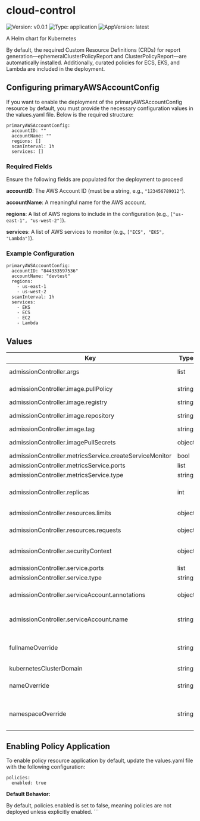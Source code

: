 # cloud-control

![Version: v0.0.1](https://img.shields.io/badge/Version-v0.0.1-informational?style=flat-square) ![Type: application](https://img.shields.io/badge/Type-application-informational?style=flat-square) ![AppVersion: latest](https://img.shields.io/badge/AppVersion-latest-informational?style=flat-square)

A Helm chart for Kubernetes

By default, the required Custom Resource Definitions (CRDs) for report generation—ephemeralClusterPolicyReport and ClusterPolicyReport—are automatically installed. Additionally, curated policies for ECS, EKS, and Lambda are included in the deployment.

## Configuring primaryAWSAccountConfig
If you want to enable the deployment of the primaryAWSAccountConfig resource by default, you must provide the necessary configuration values in the values.yaml file. Below is the required structure:

```
primaryAWSAccountConfig:
  accountID: ""
  accountName: "" 
  regions: []
  scanInterval: 1h
  services: []
```

### Required Fields

Ensure the following fields are populated for the deployment to proceed


**accountID**: The AWS Account ID (must be a string, e.g., `"123456789012"`).

**accountName**: A meaningful name for the AWS account.  

**regions**: A list of AWS regions to include in the configuration (e.g., `["us-east-1", "us-west-2"]`).

**services**: A list of AWS services to monitor (e.g., `["ECS", "EKS", "Lambda"]`).


### Example Configuration

```
primaryAWSAccountConfig:
  accountID: "844333597536"
  accountName: "devtest"
  regions:
    - us-east-1
    - us-west-2
  scanInterval: 1h
  services:
    - EKS
    - ECS
    - EC2
    - Lambda
```

## Values

| Key | Type | Default | Description |
|-----|------|---------|-------------|
| admissionController.args | list | `["--metrics-bind-address=:8080","--leader-elect","--health-probe-bind-address=:8081"]` | Container arguments |
| admissionController.image.pullPolicy | string | `"IfNotPresent"` | Image pull policy |
| admissionController.image.registry | string | `"reg.nirmata.io"` | Image registry |
| admissionController.image.repository | string | `"nirmata/cloud-admission-controller"` | Image repository |
| admissionController.image.tag | string | `"latest"` | Image tag |
| admissionController.imagePullSecrets | object | `{}` | Image pull secrets |
| admissionController.metricsService.createServiceMonitor | bool | `false` | Create service. |
| admissionController.metricsService.ports | list | `[{"name":"http","port":8080,"protocol":"TCP","targetPort":8080}]` | Service ports |
| admissionController.metricsService.type | string | `"ClusterIP"` | Service type |
| admissionController.replicas | int | `nil` | Desired number of pods |
| admissionController.resources.limits | object | `{"cpu":"500m","memory":"128Mi"}` | Pod resource limits |
| admissionController.resources.requests | object | `{"cpu":"10m","memory":"64Mi"}` | Pod resource requests |
| admissionController.securityContext | object | `{"allowPrivilegeEscalation":false,"capabilities":{"drop":["ALL"]},"privileged":false,"readOnlyRootFilesystem":true,"runAsNonRoot":true,"seccompProfile":{"type":"RuntimeDefault"}}` | Container security context |
| admissionController.service.ports | list | `[{"name":"http","port":8443,"protocol":"TCP","targetPort":"http-proxy-svc"}]` | Service ports |
| admissionController.service.type | string | `"ClusterIP"` | Service type |
| admissionController.serviceAccount.annotations | object | `{}` | Annotations for the ServiceAccount |
| admissionController.serviceAccount.name | string | `nil` | The ServiceAccount name |
| fullnameOverride | string | `nil` | Override the expanded name of the chart |
| kubernetesClusterDomain | string | `"cluster.local"` |  |
| nameOverride | string | `nil` | Override the name of the chart |
| namespaceOverride | string | `nil` | Override the namespace the chart deploys to |


## Enabling Policy Application
To enable policy resource application by default, update the values.yaml file with the following configuration:
```
policies:
  enabled: true
```
**Default Behavior:**

By default, policies.enabled is set to false, meaning policies are not deployed unless explicitly enabled. ```